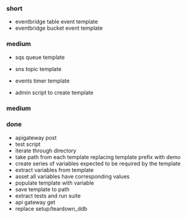### short

- eventbridge table event template
- eventbridge bucket event template

### medium

- sqs queue template
- sns topic template
- events timer template

- admin script to create template

### medium

### done

- apigateway post
- test script
- iterate through directory
- take path from each template  replacing template prefix  with demo
- create series of variables expected to be required by the template
- extract variables from template
- asset all variables have corresponding values
- populate template with variable 
- save template to path 
- extract tests and run suite 
- api gateway get 
- replace setup/teardown_ddb
